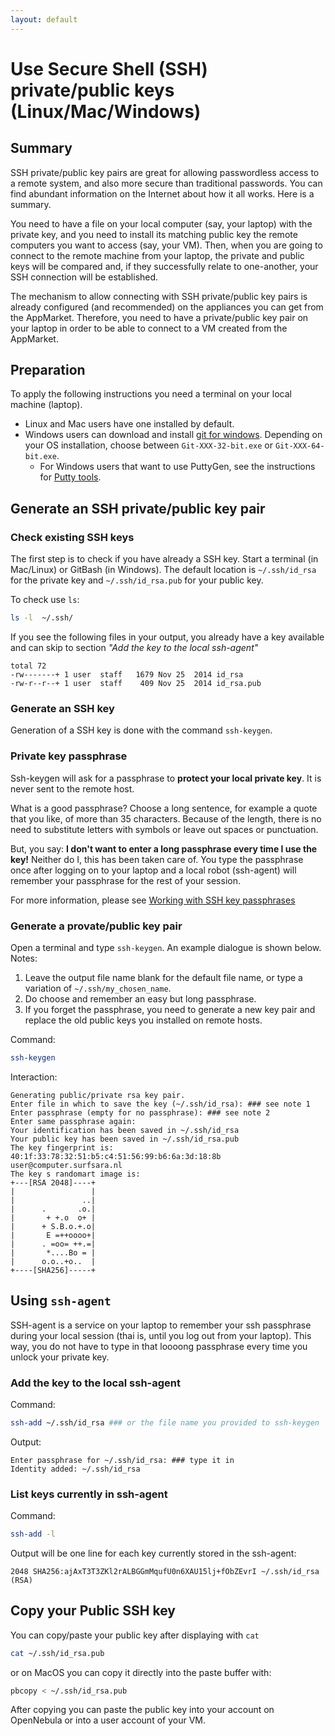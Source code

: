 ```yaml
---
layout: default
---
```


# Use Secure Shell (SSH) private/public keys (Linux/Mac/Windows)

## Summary

SSH private/public key pairs are great for allowing passwordless access to a remote system, and also more secure than traditional passwords.  You can find abundant information on the Internet about how it all works. Here is a summary.

You need to have a file on your local computer (say, your laptop) with the private key, and you need to install its matching public key the remote computers you want to access (say, your VM). Then, when you are going to connect to the remote machine from your laptop, the private and public keys will be compared and, if they successfully relate to one-another, your SSH connection will be established.

The mechanism to allow connecting with SSH private/public key pairs is already configured (and recommended) on the appliances you can get from the AppMarket. Therefore, you need to have a  private/public key pair on your laptop in order to be able to connect to a VM created from the AppMarket.

## Preparation

To apply the following instructions you need a terminal on your local machine (laptop).

* Linux and Mac users have one installed by default.
* Windows users can download and install [git for windows](https://git-for-windows.github.io/). Depending on your OS installation, choose between `Git-XXX-32-bit.exe` or `Git-XXX-64-bit.exe`.
  * For Windows users that want to use PuttyGen, see the instructions for [Putty tools](putty-tools#generate-ssh-key-on-windows-with-puttygen).

## Generate an SSH private/public key pair

### Check existing SSH keys

The first step is to check if you have already a SSH key. Start a terminal (in Mac/Linux) or GitBash (in Windows). The default location is `~/.ssh/id_rsa` for the private key and  `~/.ssh/id_rsa.pub` for your public key.

To check use `ls`:

```bash
ls -l  ~/.ssh/
```

If you see the following files in your output, you already have a key available and can skip to section _"Add the key to the local ssh-agent"_

```
total 72
-rw-------+ 1 user  staff   1679 Nov 25  2014 id_rsa
-rw-r--r--+ 1 user  staff    409 Nov 25  2014 id_rsa.pub
```

### Generate an SSH key

Generation of a SSH key is done with the command `ssh-keygen`.

### Private key passphrase

Ssh-keygen will ask for a passphrase to **protect your local private key**. It is never sent to the remote host.

What is a good passphrase? Choose a long sentence, for example a quote that you like, of more than 35 characters. Because of the length, there is no need to substitute letters with symbols or leave out spaces or punctuation.

But, you say: __I don't want to enter a long passphrase every time I use the key!__
Neither do I, this has been taken care of. You type the passphrase once after logging on to your laptop and a local robot (ssh-agent) will remember your passphrase for the rest of your session.

For more information, please see [Working with SSH key passphrases](https://help.github.com/articles/working-with-ssh-key-passphrases/)

### Generate a provate/public key pair

Open a terminal and type `ssh-keygen`. An example dialogue is shown below.
Notes:

1. Leave the output file name blank for the default file name, or type a variation of `~/.ssh/my_chosen_name`.
2. Do choose and remember an easy but long passphrase.
3. If you forget the passphrase, you need to generate a new key pair and replace the old public keys you installed on remote hosts.

Command:

```bash
ssh-keygen
```

Interaction:

```
Generating public/private rsa key pair.
Enter file in which to save the key (~/.ssh/id_rsa): ### see note 1
Enter passphrase (empty for no passphrase): ### see note 2
Enter same passphrase again:
Your identification has been saved in ~/.ssh/id_rsa
Your public key has been saved in ~/.ssh/id_rsa.pub
The key fingerprint is:
40:1f:33:78:32:51:b5:c4:51:56:99:b6:6a:3d:18:8b user@computer.surfsara.nl
The key s randomart image is:
+---[RSA 2048]----+
|                 |
|               ..|
|      .       .o.|
|       + +.o  o+ |
|      + S.B.o.+.o|
|       E =++oooo+|
|      . =oo= ++.=|
|       *....Bo = |
|      o.o..+o..  |
+----[SHA256]-----+
```

## Using `ssh-agent`

SSH-agent is a service on your laptop to remember your ssh passphrase during your local session (thai is, until you log out from your laptop).
This way, you do not have to type in that loooong passphrase every time you unlock your private key.

### Add the key to the local ssh-agent

Command:

```bash
ssh-add ~/.ssh/id_rsa ### or the file name you provided to ssh-keygen
```

Output:

```
Enter passphrase for ~/.ssh/id_rsa: ### type it in
Identity added: ~/.ssh/id_rsa
```

### List keys currently in ssh-agent

Command:

```bash
ssh-add -l
```

Output will be one line for each key currently stored in the ssh-agent:

```
2048 SHA256:ajAxT3T3ZKl2rALBGGmMqufU0n6XAU15lj+fObZEvrI ~/.ssh/id_rsa (RSA)
```

## Copy your Public SSH key

You can copy/paste your public key after displaying with `cat`

```bash
cat ~/.ssh/id_rsa.pub
```

or on MacOS you can copy it directly into the paste buffer with:

```bash
pbcopy < ~/.ssh/id_rsa.pub
```

After copying you can paste the public key into your account on OpenNebula or into a user account of your VM.
